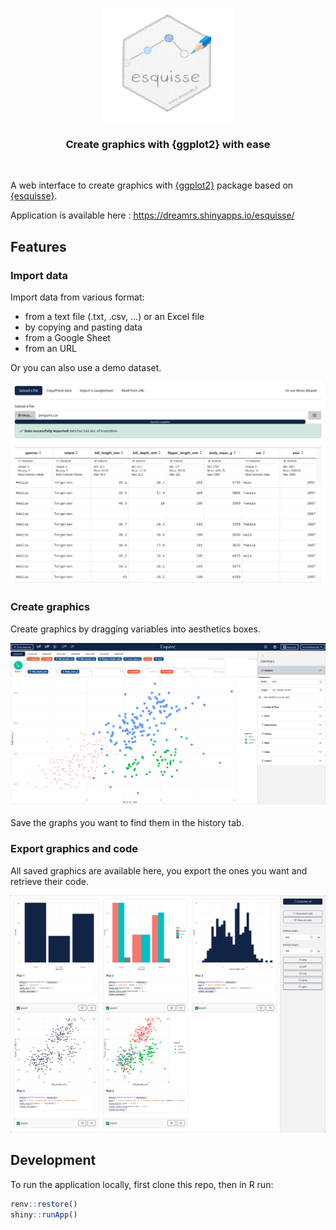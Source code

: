 <p align="center">
  <img src="www/hex-esquisse.png" width="211" height="182" alt="esquisse logo" />
</p>

<h3 align="center">
  Create graphics with {ggplot2} with ease
</h3>

<br>

A web interface to create graphics with [{ggplot2}](https://github.com/tidyverse/ggplot2) package based on [{esquisse}](https://github.com/dreamRs/esquisse).

Application is available here : https://dreamrs.shinyapps.io/esquisse/


## Features

### Import data

Import data from various format:

* from a text file (.txt, .csv, ...) or an Excel file
* by copying and pasting data
* from a Google Sheet
* from an URL

Or you can also use a demo dataset.

![](www/esquisse-import.png)


### Create graphics

Create graphics by dragging variables into aesthetics boxes.

![](www/esquisse-graphics.png)

Save the graphs you want to find them in the history tab.


### Export graphics and code

All saved graphics are available here, you export the ones you want and retrieve their code.

![](www/esquisse-history.png)



## Development

To run the application locally, first clone this repo, then in R run:

```r
renv::restore()
shiny::runApp()
```

